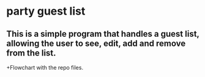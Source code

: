 # party guest list

## This is a simple program that handles a guest list, allowing the user to see, edit, add and remove from the list. 

+Flowchart with the repo files.
